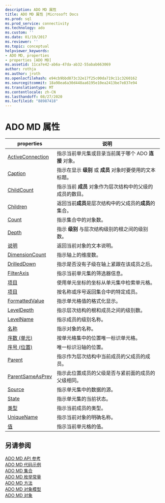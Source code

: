 ```yaml
---
description: ADO MD 属性
title: ADO MD 属性 |Microsoft Docs
ms.prod: sql
ms.prod_service: connectivity
ms.technology: ado
ms.custom: ''
ms.date: 01/19/2017
ms.reviewer: ''
ms.topic: conceptual
helpviewer_keywords:
- ADO MD, properties
- properties [ADO MD]
ms.assetid: 11ca7e42-ab6a-47da-ab32-55abab663069
author: rothja
ms.author: jroth
ms.openlocfilehash: e94cb9bbd873c32e17f25c00da719c11c3260162
ms.sourcegitcommit: 18a98ea6a30d448aa6195e10ea2413be7e837e94
ms.translationtype: MT
ms.contentlocale: zh-CN
ms.lasthandoff: 08/27/2020
ms.locfileid: "88987418"
---
```

# <a name="ado-md-properties"></a>ADO MD 属性

|properties|说明|  
|-|-|  
|[ActiveConnection](./activeconnection-property-ado-md.md)|指示当前单元集或目录当前属于哪个 ADO **连接** 对象。|  
|[Caption](./caption-property-ado-md.md)|指示在显示 **级别** 或 **成员** 对象时要使用的文本标题。|  
|[ChildCount](./childcount-property-ado-md.md)|指示当前 **成员** 对象作为层次结构中的父级的成员的数目。|  
|[Children](./children-property-ado-md.md)|返回当前**成员**是层次结构中的父成员的**成员**的集合。|  
|[Count](../ado-api/count-property-ado.md)|指示集合中的对象数。|  
|[Depth](./depth-property-ado-md.md)|指示 **级别** 与层次结构级别的根之间的级别数。|  
|[说明](./description-property-ado-md.md)|返回当前对象的文本说明。|  
|[DimensionCount](./dimensioncount-property-ado-md.md)|指示轴上的维度数。|  
|[DrilledDown](./drilleddown-property-ado-md.md)|指示是否没有子级在轴上紧跟在该成员之后。|  
|[FilterAxis](./filteraxis-property-ado-md.md)|指示当前单元集的筛选器信息。|  
|[项目](./item-property-ado-md-cellset.md)|使用单元坐标的坐标从单元集中检索单元格。|  
|[项目](../ado-api/item-property-ado.md)|按名称或序号返回集合中的特定成员。|  
|[FormattedValue](./formattedvalue-property-ado-md.md)|指示单元格值的格式化显示。|  
|[LevelDepth](./leveldepth-property-ado-md.md)|指示层次结构的根和成员之间的级别数。|  
|[LevelName](./levelname-property-ado-md.md)|指示成员的级别名称。|  
|[名称](./name-property-ado-md.md)|指示对象的名称。|  
|[序数 (单元) ](./ordinal-property-ado-md-cell.md)|按单元格集中的位置唯一标识单元格。|  
|[序号 (位置) ](./ordinal-property-ado-md-position.md)|唯一标识沿轴的位置。|  
|[Parent](./parent-property-ado-md.md)|指示作为层次结构中当前成员的父成员的成员。|  
|[ParentSameAsPrev](./parentsameasprev-property-ado-md.md)|指示此位置成员的父级是否与紧前面的成员的父级相同。|  
|[Source](./source-property-ado-md.md)|指示单元集中的数据的源。|  
|[State](./state-property-ado-md.md)|指示单元集的当前状态。|  
|[类型](./type-property-ado-md.md)|指示当前成员的类型。|  
|[UniqueName](./uniquename-property-ado-md.md)|指示当前对象的明确名称。|  
|[值](./value-property-ado-md.md)|指示当前单元格的值。|  
  
## <a name="see-also"></a>另请参阅  
 [ADO MD API 参考](./ado-md-object-model.md?view=sql-server-ver15)   
 [ADO MD 代码示例](./ado-md-code-examples.md)   
 [ADO MD 集合](./ado-md-collections.md)   
 [ADO MD 枚举常量](./ado-md-enumerated-constants.md)   
 [ADO MD 方法](./ado-md-methods.md)   
 [ADO MD 对象模型](./ado-md-object-model.md)   
 [ADO MD 对象](./ado-md-objects.md)